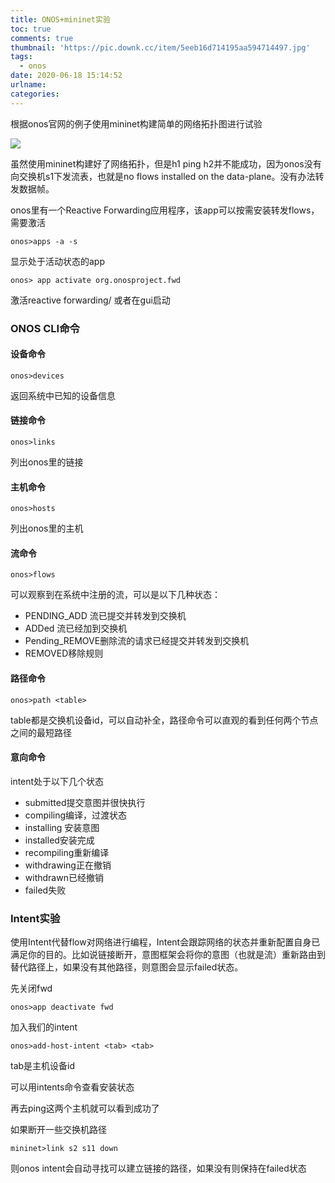 ```yaml
---
title: ONOS+mininet实验
toc: true
comments: true
thumbnail: 'https://pic.downk.cc/item/5eeb16d714195aa594714497.jpg'
tags:
  - onos
date: 2020-06-18 15:14:52
urlname:
categories:
---
```


根据onos官网的例子使用mininet构建简单的网络拓扑图进行试验

![](https://pic.downk.cc/item/5eeb16d714195aa594714497.jpg)

虽然使用mininet构建好了网络拓扑，但是h1 ping h2并不能成功，因为onos没有向交换机s1下发流表，也就是no flows installed on the data-plane。没有办法转发数据帧。

onos里有一个Reactive Forwarding应用程序，该app可以按需安装转发flows，需要激活

```onos>apps -a -s``` 

显示处于活动状态的app

```onos> app activate org.onosproject.fwd```

激活reactive forwarding/ 或者在gui启动

### ONOS CLI命令

#### 设备命令

```onos>devices```

返回系统中已知的设备信息

#### 链接命令

```onos>links```

列出onos里的链接

#### 主机命令

```onos>hosts```

列出onos里的主机

#### 流命令

```onos>flows```

可以观察到在系统中注册的流，可以是以下几种状态：

- PENDING_ADD 流已提交并转发到交换机
- ADDed 流已经加到交换机
- Pending_REMOVE删除流的请求已经提交并转发到交换机
- REMOVED移除规则

#### 路径命令

```onos>path <table>```

table都是交换机设备id，可以自动补全，路径命令可以直观的看到任何两个节点之间的最短路径

#### 意向命令

intent处于以下几个状态

- submitted提交意图并很快执行
- compiling编译，过渡状态
- installing 安装意图
- installed安装完成
- recompiling重新编译
- withdrawing正在撤销
- withdrawn已经撤销
- failed失败

### Intent实验

使用Intent代替flow对网络进行编程，Intent会跟踪网络的状态并重新配置自身已满足你的目的。比如说链接断开，意图框架会将你的意图（也就是流）重新路由到替代路径上，如果没有其他路径，则意图会显示failed状态。

先关闭fwd

```onos>app deactivate fwd```

加入我们的intent

```onos>add-host-intent <tab> <tab>```

tab是主机设备id

可以用intents命令查看安装状态

再去ping这两个主机就可以看到成功了

如果断开一些交换机路径

```mininet>link s2 s11 down```

则onos intent会自动寻找可以建立链接的路径，如果没有则保持在failed状态